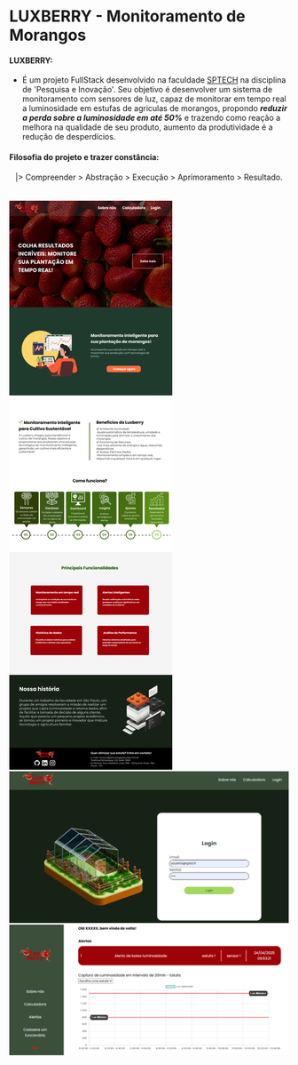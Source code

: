 # LUXBERRY - Monitoramento de Morangos

#### LUXBERRY:

- É um projeto FullStack desenvolvido na faculdade [SPTECH](https://www.sptech.school/) na disciplina de 'Pesquisa e Inovação'. Seu objetivo é desenvolver um sistema de monitoramento com
  sensores de luz, capaz de monitorar em tempo real a luminosidade em estufas de agriculas de morangos, propondo <b><i>reduzir a perda sobre a luminosidade em até 50%</i></b> e trazendo como reação a melhora na qualidade de seu produto, aumento da produtividade é a redução de desperdícios.

#### Filosofia do projeto e trazer constância:

<center>
|> Compreender
>    Abstração
>       Execução
>         Aprimoramento
>           Resultado.
</center>
<br><br>
<div>
<img src="/Documentação/Algoritmo - Prototipação WebSite/Pr.WebSite/Home.png">

<div>
<img src="/Documentação/Algoritmo - Prototipação WebSite/Pr.WebSite/login_img.png">
<div>
<img src="/Documentação/Algoritmo - Prototipação WebSite/Pr.WebSite/dashboard_img.png">
</div>
</div>
</div>
